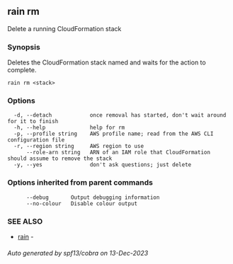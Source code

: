 ## rain rm

Delete a running CloudFormation stack

### Synopsis

Deletes the CloudFormation stack named <stack> and waits for the action to complete.

```
rain rm <stack>
```

### Options

```
  -d, --detach            once removal has started, don't wait around for it to finish
  -h, --help              help for rm
  -p, --profile string    AWS profile name; read from the AWS CLI configuration file
  -r, --region string     AWS region to use
      --role-arn string   ARN of an IAM role that CloudFormation should assume to remove the stack
  -y, --yes               don't ask questions; just delete
```

### Options inherited from parent commands

```
      --debug       Output debugging information
      --no-colour   Disable colour output
```

### SEE ALSO

* [rain](index.md)	 - 

###### Auto generated by spf13/cobra on 13-Dec-2023
